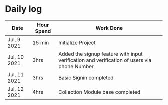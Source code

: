# Daily log

| Date         | Hour Spend | Work Done                                                                                   |
| ------------ | ---------- | ------------------------------------------------------------------------------------------- |
| Jul, 9 2021  | 15 min     | Initialize Project                                                                          |
| Jul, 10 2021 | 3hrs       | Added the signup feature with input verification and verification of users via phone Number |
| Jul, 11 2021 | 3hrs       | Basic Signin completed                                                                      |
| Jul, 12 2021 | 4hrs       | Collection Module base completed                                                            |
